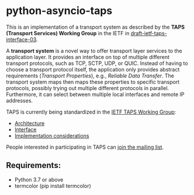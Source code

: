 # python-asyncio-taps

This is an implementation of a transport system as described by the **TAPS (Transport Services) Working Group** in the IETF in [draft-ietf-taps-interface-03](https://tools.ietf.org/html/draft-ietf-taps-interface-03).

A **transport system** is a novel way to offer transport layer services to the application layer.
It provides an interface on top of multiple different transport protocols, such as TCP, SCTP, UDP, or QUIC. Instead of having to choose a transport protocol itself, the application only provides abstract requirements (*Transport Properties*), e.g., *Reliable Data Transfer*. The transport system maps then maps these properties to specific transport protocols, possibly trying out multiple different protocols in parallel. Furthermore, it can select between multiple local interfaces and remote IP addresses.

TAPS is currently being standardized in the [IETF TAPS Working Group](https://datatracker.ietf.org/wg/taps/about/):

- [Architecture](https://datatracker.ietf.org/doc/draft-ietf-taps-arch/)
- [Interface](https://datatracker.ietf.org/doc/draft-ietf-taps-interface/)
- [Implementation considerations](https://datatracker.ietf.org/doc/draft-ietf-taps-impl/)

People interested in participating in TAPS can [join the mailing list](https://www.ietf.org/mailman/listinfo/taps).
## Requirements:

- Python 3.7 or above
- termcolor (pip install termcolor)
